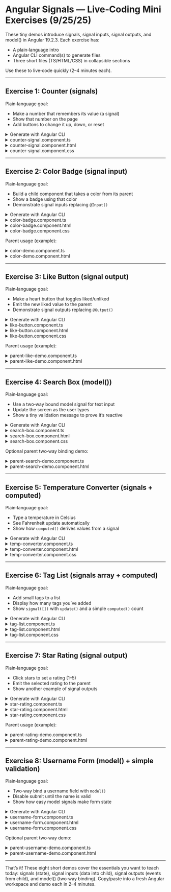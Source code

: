 # Angular Signals — Live‑Coding Mini Exercises (9/25/25)

These tiny demos introduce signals, signal inputs, signal outputs, and model() in Angular 19.2.3. Each exercise has:

- A plain‑language intro
- Angular CLI command(s) to generate files
- Three short files (TS/HTML/CSS) in collapsible sections

Use these to live‑code quickly (2–4 minutes each).

---

## Exercise 1: Counter (signals)

Plain‑language goal:

- Make a number that remembers its value (a signal)
- Show that number on the page
- Add buttons to change it up, down, or reset

<details>
<summary>Generate with Angular CLI</summary>

```bash
# From your Angular workspace root
ng g c counter-signal --standalone --skip-tests
```

</details>

<details>
<summary>counter-signal.component.ts</summary>

```typescript
import { Component, signal } from "@angular/core";

@Component({
  selector: "app-counter-signal",
  standalone: true,
  templateUrl: "./counter-signal.component.html",
  styleUrl: "./counter-signal.component.css",
})
export class CounterSignalComponent {
  count = signal(0);

  inc() {
    this.count.update((c) => c + 1);
  }
  dec() {
    this.count.update((c) => c - 1);
  }
  reset() {
    this.count.set(0);
  }
}
```

</details>

<details>
<summary>counter-signal.component.html</summary>

```html
<div class="counter">
  <div class="value">{{ count() }}</div>
  <div class="actions">
    <button (click)="dec()">–</button>
    <button (click)="reset()">Reset</button>
    <button (click)="inc()">+</button>
  </div>
  <small>Signals automatically update the UI when their value changes.</small>
</div>
```

</details>

<details>
<summary>counter-signal.component.css</summary>

```css
.counter {
  display: inline-block;
  padding: 12px;
  border: 1px solid #ddd;
  border-radius: 8px;
}
.value {
  font-size: 28px;
  font-weight: 700;
  text-align: center;
  margin-bottom: 8px;
}
.actions {
  display: flex;
  gap: 8px;
  justify-content: center;
}
button {
  padding: 6px 10px;
  border-radius: 6px;
  cursor: pointer;
}
```

</details>

---

## Exercise 2: Color Badge (signal input)

Plain‑language goal:

- Build a child component that takes a color from its parent
- Show a badge using that color
- Demonstrate signal inputs replacing `@Input()`

<details>
<summary>Generate with Angular CLI</summary>

```bash
# Child component
ng g c color-badge --standalone --skip-tests

# Optional parent demo component
ng g c color-demo --standalone --skip-tests
```

</details>

<details>
<summary>color-badge.component.ts</summary>

```typescript
import { Component, input } from "@angular/core";

@Component({
  selector: "app-color-badge",
  standalone: true,
  templateUrl: "./color-badge.component.html",
  styleUrl: "./color-badge.component.css",
})
export class ColorBadgeComponent {
  color = input.required<string>();
}
```

</details>

<details>
<summary>color-badge.component.html</summary>

```html
<span class="badge" [style.background-color]="color()">{{ color() }}</span>
```

</details>

<details>
<summary>color-badge.component.css</summary>

```css
.badge {
  color: #fff;
  padding: 6px 10px;
  border-radius: 999px;
  font-size: 12px;
}
```

</details>

Parent usage (example):

<details>
<summary>color-demo.component.ts</summary>

```typescript
import { Component } from "@angular/core";
import { ColorBadgeComponent } from "./color-badge/color-badge.component";

@Component({
  selector: "app-color-demo",
  standalone: true,
  imports: [ColorBadgeComponent],
  templateUrl: "./color-demo.component.html",
})
export class ColorDemoComponent {}
```

</details>

<details>
<summary>color-demo.component.html</summary>

```html
<app-color-badge [color]="'tomato'"></app-color-badge>
<app-color-badge [color]="'royalblue'"></app-color-badge>
```

</details>

---

## Exercise 3: Like Button (signal output)

Plain‑language goal:

- Make a heart button that toggles liked/unliked
- Emit the new liked value to the parent
- Demonstrate signal outputs replacing `@Output()`

<details>
<summary>Generate with Angular CLI</summary>

```bash
# Child like button and parent demo
ng g c like-button --standalone --skip-tests
ng g c parent-like-demo --standalone --skip-tests
```

</details>

<details>
<summary>like-button.component.ts</summary>

```typescript
import { Component, signal, output } from "@angular/core";

@Component({
  selector: "app-like-button",
  standalone: true,
  templateUrl: "./like-button.component.html",
  styleUrl: "./like-button.component.css",
})
export class LikeButtonComponent {
  isLiked = signal(false);
  likeChanged = output<boolean>();

  toggle() {
    this.isLiked.update((v) => !v);
    this.likeChanged.emit(this.isLiked());
  }
}
```

</details>

<details>
<summary>like-button.component.html</summary>

```html
<button (click)="toggle()" [class.liked]="isLiked()">
  {{ isLiked() ? '❤️ Liked' : '🤍 Like' }}
</button>
```

</details>

<details>
<summary>like-button.component.css</summary>

```css
button {
  padding: 8px 14px;
  border: 1px solid #ddd;
  border-radius: 8px;
  cursor: pointer;
}
button.liked {
  background: #ff69b4;
  color: white;
}
```

</details>

Parent usage (example):

<details>
<summary>parent-like-demo.component.ts</summary>

```typescript
import { Component, signal } from "@angular/core";
import { LikeButtonComponent } from "./like-button.component";

@Component({
  selector: "app-parent-like-demo",
  standalone: true,
  imports: [LikeButtonComponent],
  templateUrl: "./parent-like-demo.component.html",
})
export class ParentLikeDemoComponent {
  lastLiked = signal<boolean | null>(null);
  onLikeChanged(liked: boolean) {
    this.lastLiked.set(liked);
  }
}
```

</details>

<details>
<summary>parent-like-demo.component.html</summary>

```html
<app-like-button (likeChanged)="onLikeChanged($event)"></app-like-button>
<p *ngIf="lastLiked() !== null">
  Last status: {{ lastLiked() ? 'Liked' : 'Unliked' }}
</p>
```

</details>

---

## Exercise 4: Search Box (model())

Plain‑language goal:

- Use a two‑way bound model signal for text input
- Update the screen as the user types
- Show a tiny validation message to prove it’s reactive

<details>
<summary>Generate with Angular CLI</summary>

```bash
ng g c search-box --standalone --skip-tests

# Optional parent demo for two-way binding showcase
ng g c parent-search-demo --standalone --skip-tests
```

</details>

<details>
<summary>search-box.component.ts</summary>

```typescript
import { Component, computed, model } from "@angular/core";
import { CommonModule } from "@angular/common";
import { FormsModule } from "@angular/forms";

@Component({
  selector: "app-search-box",
  standalone: true,
  imports: [CommonModule, FormsModule],
  templateUrl: "./search-box.component.html",
  styleUrl: "./search-box.component.css",
})
export class SearchBoxComponent {
  // Model signal supports parent two-way binding: <app-search-box [(query)]="parentQuery">
  query = model("");
  length = computed(() => this.query().length);
  valid = computed(() => this.length() >= 3);
}
```

</details>

<details>
<summary>search-box.component.html</summary>

```html
<div class="search">
  <!-- Bind ngModel to the signal in a compatible way -->
  <input
    [ngModel]="query()"
    (ngModelChange)="query.set($event)"
    placeholder="Type 3+ chars..."
    [style.borderColor]="valid() ? 'seagreen' : 'crimson'"
  />
  <p>Searching for: "{{ query() }}" ({{ length() }})</p>
  <p *ngIf="!valid()" class="warn">Please enter at least 3 characters.</p>
</div>
```

</details>

<details>
<summary>search-box.component.css</summary>

```css
.search {
  max-width: 320px;
}
input {
  width: 100%;
  padding: 8px;
  border: 2px solid #ccc;
  border-radius: 6px;
}
.warn {
  color: crimson;
  margin: 6px 0;
}
```

</details>

Optional parent two‑way binding demo:

<details>
<summary>parent-search-demo.component.ts</summary>

```typescript
import { Component, signal } from "@angular/core";
import { SearchBoxComponent } from "./search-box.component";

@Component({
  selector: "app-parent-search-demo",
  standalone: true,
  imports: [SearchBoxComponent],
  templateUrl: "./parent-search-demo.component.html",
})
export class ParentSearchDemoComponent {
  parentQuery = signal("");
}
```

</details>

<details>
<summary>parent-search-demo.component.html</summary>

```html
<!-- Example of two-way binding to the model input property: -->
<app-search-box [(query)]="parentQuery"></app-search-box>
<p>Parent sees: "{{ parentQuery() }}"</p>
```

</details>

---

## Exercise 5: Temperature Converter (signals + computed)

Plain‑language goal:

- Type a temperature in Celsius
- See Fahrenheit update automatically
- Show how `computed()` derives values from a signal

<details>
<summary>Generate with Angular CLI</summary>

```bash
ng g c temp-converter --standalone --skip-tests
```

</details>

<details>
<summary>temp-converter.component.ts</summary>

```typescript
import { Component, computed, signal } from "@angular/core";
import { CommonModule } from "@angular/common";
import { FormsModule } from "@angular/forms";

@Component({
  selector: "app-temp-converter",
  standalone: true,
  imports: [CommonModule, FormsModule],
  templateUrl: "./temp-converter.component.html",
  styleUrl: "./temp-converter.component.css",
})
export class TempConverterComponent {
  celsius = signal(0);
  fahrenheit = computed(() => Math.round((this.celsius() * 9) / 5 + 32));
}
```

</details>

<details>
<summary>temp-converter.component.html</summary>

```html
<div class="box">
  <label>
    Celsius:
    <input
      type="number"
      [ngModel]="celsius()"
      (ngModelChange)="celsius.set(Number($event))"
    />
  </label>
  <p>Fahrenheit: <strong>{{ fahrenheit() }}</strong></p>
</div>
```

</details>

<details>
<summary>temp-converter.component.css</summary>

```css
.box {
  border: 1px solid #e5e5e5;
  padding: 12px;
  border-radius: 8px;
  max-width: 260px;
}
input {
  width: 100%;
  padding: 6px;
  border: 1px solid #ccc;
  border-radius: 6px;
}
```

</details>

---

## Exercise 6: Tag List (signals array + computed)

Plain‑language goal:

- Add small tags to a list
- Display how many tags you’ve added
- Show `signal([])` with `update()` and a simple `computed()` count

<details>
<summary>Generate with Angular CLI</summary>

```bash
ng g c tag-list --standalone --skip-tests
```

</details>

<details>
<summary>tag-list.component.ts</summary>

```typescript
import { Component, computed, signal } from "@angular/core";
import { CommonModule } from "@angular/common";
import { FormsModule } from "@angular/forms";

@Component({
  selector: "app-tag-list",
  standalone: true,
  imports: [CommonModule, FormsModule],
  templateUrl: "./tag-list.component.html",
  styleUrl: "./tag-list.component.css",
})
export class TagListComponent {
  newTag = signal("");
  tags = signal<string[]>([]);
  count = computed(() => this.tags().length);

  add() {
    const t = this.newTag().trim();
    if (!t) return;
    this.tags.update((list) => [...list, t]);
    this.newTag.set("");
  }

  remove(i: number) {
    this.tags.update((list) => list.filter((_, idx) => idx !== i));
  }
}
```

</details>

<details>
<summary>tag-list.component.html</summary>

```html
<div class="list">
  <div class="add">
    <input
      [ngModel]="newTag()"
      (ngModelChange)="newTag.set($event)"
      placeholder="Add a tag"
    />
    <button (click)="add()">Add</button>
  </div>

  <div class="tags" *ngIf="count() > 0; else empty">
    <span class="tag" *ngFor="let t of tags(); let i = index">
      {{ t }} <button class="x" (click)="remove(i)">×</button>
    </span>
  </div>

  <ng-template #empty>
    <small>No tags yet.</small>
  </ng-template>

  <p>Total: {{ count() }}</p>
</div>
```

</details>

<details>
<summary>tag-list.component.css</summary>

```css
.list {
  border: 1px solid #eee;
  padding: 12px;
  border-radius: 8px;
  max-width: 320px;
}
.add {
  display: flex;
  gap: 8px;
}
input {
  flex: 1;
  padding: 6px;
  border: 1px solid #ccc;
  border-radius: 6px;
}
.tags {
  display: flex;
  flex-wrap: wrap;
  gap: 6px;
  margin: 10px 0;
}
.tag {
  background: #f1f5f9;
  border: 1px solid #e2e8f0;
  padding: 4px 8px;
  border-radius: 999px;
}
.x {
  margin-left: 6px;
  background: transparent;
  border: none;
  cursor: pointer;
}
```

</details>

---

## Exercise 7: Star Rating (signal output)

Plain‑language goal:

- Click stars to set a rating (1–5)
- Emit the selected rating to the parent
- Show another example of signal outputs

<details>
<summary>Generate with Angular CLI</summary>

```bash
ng g c star-rating --standalone --skip-tests
ng g c parent-rating-demo --standalone --skip-tests
```

</details>

<details>
<summary>star-rating.component.ts</summary>

```typescript
import { Component, output, signal } from "@angular/core";
import { CommonModule } from "@angular/common";

@Component({
  selector: "app-star-rating",
  standalone: true,
  imports: [CommonModule],
  templateUrl: "./star-rating.component.html",
  styleUrl: "./star-rating.component.css",
})
export class StarRatingComponent {
  rating = signal(0);
  ratingChange = output<number>();

  set(r: number) {
    this.rating.set(r);
    this.ratingChange.emit(r);
  }
}
```

</details>

<details>
<summary>star-rating.component.html</summary>

```html
<div class="stars">
  <span
    *ngFor="let s of [1,2,3,4,5]"
    (click)="set(s)"
    [class.on]="rating() >= s"
    >★</span
  >
  <span class="val">{{ rating() }}/5</span>
</div>
```

</details>

<details>
<summary>star-rating.component.css</summary>

```css
.stars {
  display: inline-flex;
  align-items: center;
  gap: 6px;
}
span {
  cursor: pointer;
  font-size: 22px;
  color: #cbd5e1;
}
span.on {
  color: #f59e0b;
}
.val {
  margin-left: 8px;
  font-size: 14px;
  color: #475569;
}
```

</details>

Parent usage (example):

<details>
<summary>parent-rating-demo.component.ts</summary>

```typescript
import { Component, signal } from "@angular/core";
import { StarRatingComponent } from "./star-rating.component";

@Component({
  selector: "app-parent-rating-demo",
  standalone: true,
  imports: [StarRatingComponent],
  templateUrl: "./parent-rating-demo.component.html",
})
export class ParentRatingDemoComponent {
  last = signal(0);
  onChanged(val: number) {
    this.last.set(val);
  }
}
```

</details>

<details>
<summary>parent-rating-demo.component.html</summary>

```html
<app-star-rating (ratingChange)="onChanged($event)"></app-star-rating>
<p>Parent received: {{ last() }}/5</p>
```

</details>

---

## Exercise 8: Username Form (model() + simple validation)

Plain‑language goal:

- Two‑way bind a username field with `model()`
- Disable submit until the name is valid
- Show how easy model signals make form state

<details>
<summary>Generate with Angular CLI</summary>

```bash
ng g c username-form --standalone --skip-tests
ng g c parent-username-demo --standalone --skip-tests
```

</details>

<details>
<summary>username-form.component.ts</summary>

```typescript
import { Component, computed, model } from "@angular/core";
import { CommonModule } from "@angular/common";
import { FormsModule } from "@angular/forms";

@Component({
  selector: "app-username-form",
  standalone: true,
  imports: [CommonModule, FormsModule],
  templateUrl: "./username-form.component.html",
  styleUrl: "./username-form.component.css",
})
export class UsernameFormComponent {
  username = model("");
  valid = computed(() => this.username().trim().length >= 3);
}
```

</details>

<details>
<summary>username-form.component.html</summary>

```html
<form class="box" (submit)="$event.preventDefault()">
  <input
    [ngModel]="username()"
    (ngModelChange)="username.set($event)"
    placeholder="Min 3 chars"
  />
  <button [disabled]="!valid()">Submit</button>
  <p *ngIf="!valid()" class="warn">Username must be at least 3 characters.</p>
</form>
```

</details>

<details>
<summary>username-form.component.css</summary>

```css
.box {
  display: flex;
  gap: 8px;
  align-items: center;
}
input {
  padding: 6px;
  border: 1px solid #ccc;
  border-radius: 6px;
}
button {
  padding: 6px 10px;
}
.warn {
  color: crimson;
  margin-left: 8px;
}
```

</details>

Optional parent two‑way demo:

<details>
<summary>parent-username-demo.component.ts</summary>

```typescript
import { Component, signal } from "@angular/core";
import { UsernameFormComponent } from "./username-form.component";

@Component({
  selector: "app-parent-username-demo",
  standalone: true,
  imports: [UsernameFormComponent],
  templateUrl: "./parent-username-demo.component.html",
})
export class ParentUsernameDemoComponent {
  name = signal("");
}
```

</details>

<details>
<summary>parent-username-demo.component.html</summary>

```html
<app-username-form [(username)]="name"></app-username-form>
<p>Parent sees: {{ name() }}</p>
```

</details>

---

That’s it! These eight short demos cover the essentials you want to teach today: signals (state), signal inputs (data into child), signal outputs (events from child), and model() (two‑way binding). Copy/paste into a fresh Angular workspace and demo each in 2–4 minutes.
